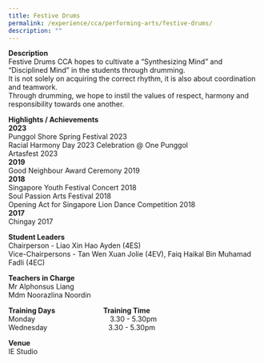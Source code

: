 ```yaml
---
title: Festive Drums
permalink: /experience/cca/performing-arts/festive-drums/
description: ""
---
```

**Description** <br>
Festive Drums CCA hopes to cultivate a “Synthesizing Mind” and “Disciplined Mind” in the students through drumming.  
It is not solely on acquiring the correct rhythm, it is also about coordination and teamwork.  
Through drumming, we hope to instil the values of respect, harmony and responsibility towards one another.  

**Highlights / Achievements** <br>
**2023**<br>
Punggol Shore Spring  Festival 2023<br>
Racial Harmony Day 2023 Celebration @ One Punggol<br>
Artasfest 2023<br>
**2019**<br>
Good Neighbour Award Ceremony 2019 <br>
**2018**<br>
Singapore Youth Festival Concert 2018 <br>
Soul Passion Arts Festival 2018 <br>
Opening Act for Singapore Lion Dance Competition 2018 <br>
**2017**<br>
Chingay 2017

**Student Leaders**  
Chairperson - Liao Xin Hao Ayden (4ES)  
Vice-Chairpersons - Tan Wen Xuan Jolie (4EV), Faiq Haikal Bin Muhamad Fadli (4EC)

**Teachers in Charge** <br> 
Mr Alphonsus Liang <br>
Mdm Noorazlina Noordin

**Training Days&nbsp;&nbsp;&nbsp; &nbsp;&nbsp;&nbsp; &nbsp;&nbsp;&nbsp; &nbsp;&nbsp;&nbsp; &nbsp;&nbsp;&nbsp; &nbsp;&nbsp;&nbsp; &nbsp;&nbsp; &nbsp; Training Time** <br>
Monday&nbsp;&nbsp;&nbsp; &nbsp;&nbsp;&nbsp; &nbsp;&nbsp;&nbsp; &nbsp;&nbsp;&nbsp; &nbsp;&nbsp;&nbsp; &nbsp;&nbsp;&nbsp; &nbsp;&nbsp;&nbsp; &nbsp;&nbsp;&nbsp; &nbsp;&nbsp; &nbsp; &nbsp;3.30 - 5.30pm <br> 
Wednesday&nbsp; &nbsp;&nbsp;&nbsp;&nbsp; &nbsp;&nbsp;&nbsp; &nbsp;&nbsp;&nbsp; &nbsp;&nbsp;&nbsp; &nbsp;&nbsp; &nbsp; &nbsp;&nbsp;&nbsp;&nbsp; &nbsp;&nbsp;3.30 - 5.30pm  
  
**Venue** <br> 
IE Studio